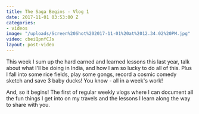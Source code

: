 ```yaml
---
title: The Saga Begins - Vlog 1
date: 2017-11-01 03:53:00 Z
categories:
- videos
image: "/uploads/Screen%20Shot%202017-11-01%20at%2012.34.02%20PM.jpg"
video: cbeiQpnfCJs
layout: post-video
---
```


This week I sum up the hard earned and learned lessons this last year, talk about what I'll be doing in India, and how I am so lucky to do all of this. Plus I fall into some rice fields, play some gongs, record a cosmic comedy sketch and save 3 baby ducks! You know - all in a week's work! 

And, so it begins! The first of regular weekly vlogs where I can document all the fun things I get into on my travels and the lessons I learn along the way to share with you. 
